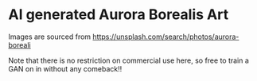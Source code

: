 # AI generated Aurora Borealis Art

Images are sourced from https://unsplash.com/search/photos/aurora-boreali

Note that there is no restriction on commercial use here, so free to train a GAN on in without any comeback!!





